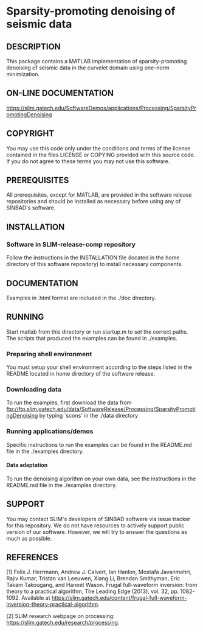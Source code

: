 # Sparsity-promoting denoising of seismic data

##  DESCRIPTION

This package contains a MATLAB implementation of sparsity-promoting
denoising of seismic data in the curvelet domain using one-norm
minimization.


##  ON-LINE DOCUMENTATION

https://slim.gatech.edu/SoftwareDemos/applications/Processing/SparsityPromotingDenoising


##  COPYRIGHT

You may use this code only under the conditions and terms of the
license contained in the files LICENSE or COPYING provided with this
source code. If you do not agree to these terms you may not use this
software.


##  PREREQUISITES

All prerequisites, except for MATLAB, are provided in the software
release repositories and should be installed as necessary before using
any of SINBAD's software.


##  INSTALLATION

###  Software in SLIM-release-comp repository

Follow the instructions in the INSTALLATION file (located in the home
directory of this software repository) to install necessary
components.


##  DOCUMENTATION
 
Examples in .html format are included in the ./doc directory.


##  RUNNING

Start matlab from this directory or run startup.m to set the correct
paths. The scripts that produced the examples can be found in
./examples.

###  Preparing shell environment

You must setup your shell environment according to the steps listed in
the README located in home directory of the software release.

###  Downloading data

To run the examples, first download the data from
ftp://ftp.slim.gatech.edu/data/SoftwareRelease/Processing/SparsityPromotingDenoising
by typing `scons' in the ./data directory

###  Running applications/demos

Specific instructions to run the examples can be found in the README.md
file in the ./examples directory.

####  Data adaptation

To run the denoising algorithm on your own data, see the instructions
in the README.md file in the ./examples directory.


##  SUPPORT
 You may contact SLIM's developers of SINBAD software via issue tracker for this repository. We do not have resources to actively support public version of our software. However, we will try to answer the questions as much as possible.


##  REFERENCES

[1] Felix J. Herrmann, Andrew J. Calvert, Ian Hanlon, Mostafa
Javanmehri, Rajiv Kumar, Tristan van Leeuwen, Xiang Li, Brendan
Smithyman, Eric Takam Takougang, and Haneet Wason. Frugal
full-waveform inversion: from theory to a practical algorithm, The
Leading Edge (2013), vol. 32, pp. 1082-1092. Available at
https://slim.gatech.edu/content/frugal-full-waveform-inversion-theory-practical-algorithm.

[2] SLIM research webpage on processing: https://slim.gatech.edu/research/processing.

